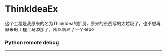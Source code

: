 # ThinkIdeaEx

这个工程是我原来的名为ThinkIdea的扩展，原来的东西写的太垃圾了，也不想再原来的工程上马添加了，所以新建了一个Repo

### Python remote debug
***
